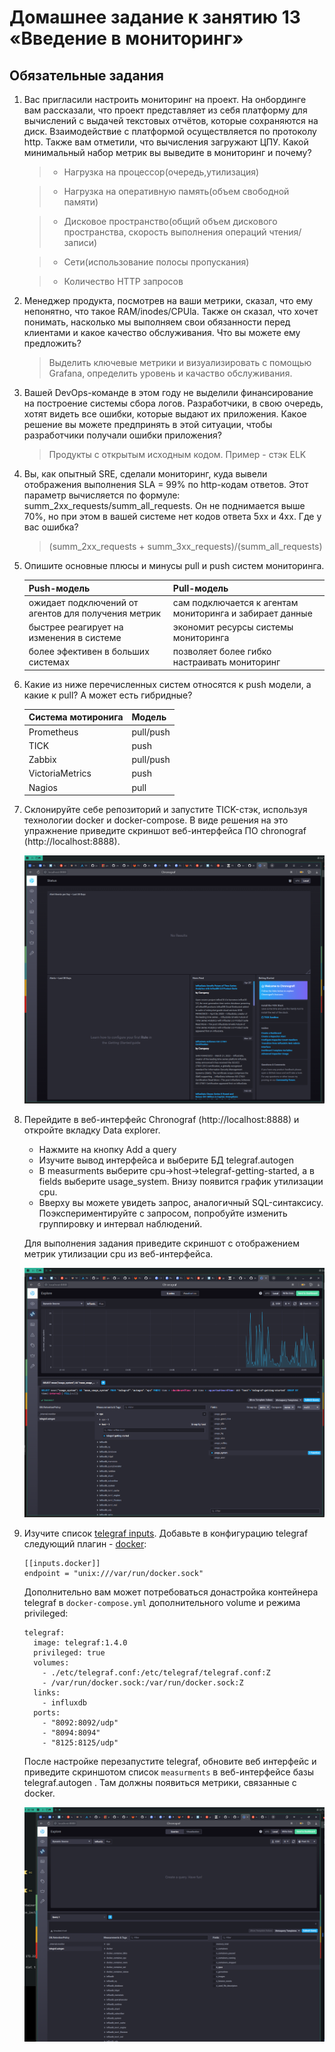 # Домашнее задание к занятию 13 «Введение в мониторинг»

## Обязательные задания

1. Вас пригласили настроить мониторинг на проект. На онбординге вам рассказали, что проект представляет из себя платформу для вычислений с выдачей текстовых отчётов, которые сохраняются на диск. 
Взаимодействие с платформой осуществляется по протоколу http. Также вам отметили, что вычисления загружают ЦПУ. Какой минимальный набор метрик вы выведите в мониторинг и почему?

    > * Нагрузка на процессор(очередь,утилизация)
    
    > * Нагрузка на оперативную память(объем свободной памяти)

    > * Дисковое пространство(общий объем дискового пространства, скорость выполнения операций чтения/записи)

    > * Сети(использование полосы пропускания)

    > * Количество HTTP запросов

2. Менеджер продукта, посмотрев на ваши метрики, сказал, что ему непонятно, что такое RAM/inodes/CPUla. Также он сказал, что хочет понимать, насколько мы выполняем свои обязанности перед клиентами и какое качество обслуживания. Что вы можете ему предложить?
   
    > Выделить ключевые метрики и визуализировать с помощью Grafana, определить уровень и качаство обслуживания.

3. Вашей DevOps-команде в этом году не выделили финансирование на построение системы сбора логов. Разработчики, в свою очередь, хотят видеть все ошибки, которые выдают их приложения. Какое решение вы можете предпринять в этой ситуации, чтобы разработчики получали ошибки приложения?
   
    > Продукты с открытым исходным кодом. Пример - стэк ELK 
   
4. Вы, как опытный SRE, сделали мониторинг, куда вывели отображения выполнения SLA = 99% по http-кодам ответов. 
Этот параметр вычисляется по формуле: summ_2xx_requests/summ_all_requests. Он не поднимается выше 70%, но при этом в вашей системе нет кодов ответа 5xx и 4xx. Где у вас ошибка?

    > (summ_2xx_requests + summ_3xx_requests)/(summ_all_requests)

5. Опишите основные плюсы и минусы pull и push систем мониторинга.

    |Push-модель|Pull-модель|
    |-----------|-----------|
    |ожидает подключений от агентов для получения метрик|сам подключается к агентам мониторинга и забирает данные|
    |быстрее реагирует на изменения в системе|экономит ресурсы системы мониторинга|
    |более эфективен в больших системах|позволяет более гибко настраивать мониторинг|

6. Какие из ниже перечисленных систем относятся к push модели, а какие к pull? А может есть гибридные?
    
    |Система мотиронига |Модель|
    |-------------------|------|
    |Prometheus|pull/push|
    |TICK|push|
    |Zabbix|pull/push|
    |VictoriaMetrics|push|
    |Nagios|pull|

7. Склонируйте себе репозиторий и запустите TICK-стэк, используя технологии docker и docker-compose. В виде решения на это упражнение приведите скриншот веб-интерфейса ПО chronograf (http://localhost:8888).
   
   ![](img/7.png)

8. Перейдите в веб-интерфейс Chronograf (http://localhost:8888) и откройте вкладку Data explorer.
    
    * Нажмите на кнопку Add a query
    * Изучите вывод интерфейса и выберите БД telegraf.autogen
    * В measurments выберите cpu->host->telegraf-getting-started, а в fields выберите usage_system. Внизу появится график утилизации cpu.
    * Вверху вы можете увидеть запрос, аналогичный SQL-синтаксису. Поэкспериментируйте с запросом, попробуйте изменить группировку и интервал наблюдений.
  
    Для выполнения задания приведите скриншот с отображением метрик утилизации cpu из веб-интерфейса.

    ![](img/8.png)

9. Изучите список [telegraf inputs](https://github.com/influxdata/telegraf/tree/master/plugins/inputs). Добавьте в конфигурацию telegraf следующий плагин - [docker](https://github.com/influxdata/telegraf/tree/master/plugins/inputs/docker):
    ```
    [[inputs.docker]]
    endpoint = "unix:///var/run/docker.sock"
    ```
    Дополнительно вам может потребоваться донастройка контейнера telegraf в `docker-compose.yml` дополнительного volume и 
    режима privileged:
    ```
    telegraf:
      image: telegraf:1.4.0
      privileged: true
      volumes:
        - ./etc/telegraf.conf:/etc/telegraf/telegraf.conf:Z
        - /var/run/docker.sock:/var/run/docker.sock:Z
      links:
        - influxdb
      ports:
        - "8092:8092/udp"
        - "8094:8094"
        - "8125:8125/udp"
    ```
    После настройке перезапустите telegraf, обновите веб интерфейс и приведите скриншотом список `measurments` в 
веб-интерфейсе базы telegraf.autogen . Там должны появиться метрики, связанные с docker.

    ![](img/9.png)